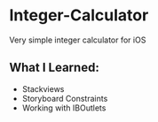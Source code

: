 # Integer-Calculator

Very simple integer calculator for iOS

## What I Learned:

- Stackviews
- Storyboard Constraints
- Working with IBOutlets
